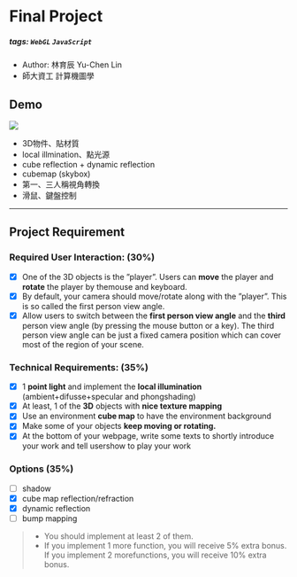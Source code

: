 # Final Project
##### tags: `WebGL` `JavaScript`
* Author: 林育辰 Yu-Chen Lin 
* 師大資工 計算機圖學


## Demo

![](https://imgur.com/Gg8GJSV.gif)

* 3D物件、貼材質
* local illmination、點光源
* cube reflection + dynamic reflection
* cubemap (skybox)
* 第一、三人稱視角轉換
* 滑鼠、鍵盤控制

---

## Project Requirement

### Required User Interaction: (30%)
- [x] One of the 3D objects is the ”player”. Users can **move** the player and **rotate** the player by themouse and keyboard.
- [x] By default, your camera should move/rotate along with the ”player”.  This is so called the first person view angle.
- [x] Allow users to switch between the **first person view angle** and the **third** person view angle (by pressing the mouse button or a key). The third person view angle can be just a fixed camera position which can cover most of the region of your scene.

### Technical Requirements: (35%)
- [x] 1  **point  light**  and  implement  the  **local  illumination**  (ambient+difusse+specular  and  phongshading)
- [x] At least, 1 of the **3D** objects with **nice texture mapping**
- [x] Use an environment **cube map** to have the environment background
- [x] Make some of your objects **keep moving or rotating.**
- [x] At the bottom of your webpage, write some texts to shortly introduce your work and tell usershow to play your work

### Options (35%)
- [ ] shadow
- [x] cube map reflection/refraction
- [x] dynamic reflection
- [ ] bump mapping
> * You should implement at least 2 of them.
> * If you implement 1 more function,  you will receive 5% extra bonus.  If you implement 2 morefunctions, you will receive 10% extra bonus.






